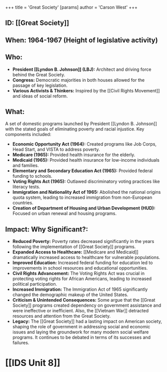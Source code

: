 +++
 title = 'Great Society'
[params]
	author = 'Carson West'
+++
## ID: [[Great Society]] 
## When: 1964-1967 (Height of legislative activity)

## Who:
* **President [[Lyndon B. Johnson]] (LBJ):** Architect and driving force behind the Great Society.
* **Congress:** Democratic majorities in both houses allowed for the passage of key legislation.
* **Various Activists & Thinkers:** Inspired by the [[Civil Rights Movement]] and ideas of social reform.

## What:
A set of domestic programs launched by President [[Lyndon B. Johnson]] with the stated goals of eliminating poverty and racial injustice. Key components included:
*   **Economic Opportunity Act (1964):** Created programs like Job Corps, Head Start, and VISTA to address poverty.
*   **Medicare (1965):** Provided health insurance for the elderly.
*   **Medicaid (1965):** Provided health insurance for low-income individuals and families.
*   **Elementary and Secondary Education Act (1965):** Provided federal funding to schools.
*   **Voting Rights Act (1965):** Outlawed discriminatory voting practices like literacy tests.
*   **Immigration and Nationality Act of 1965:** Abolished the national origins quota system, leading to increased immigration from non-European countries.
*   **Creation of Department of Housing and Urban Development (HUD):** Focused on urban renewal and housing programs.

## Impact: Why Significant?:
*   **Reduced Poverty:** Poverty rates decreased significantly in the years following the implementation of [[Great Society]] programs.
*   **Expanded Access to Healthcare:** [[Medicare and Medicaid]] dramatically increased access to healthcare for vulnerable populations.
*   **Improved Education:** Increased federal funding for education led to improvements in school resources and educational opportunities.
*   **Civil Rights Advancement:** The Voting Rights Act was crucial in protecting voting rights for African Americans, leading to increased political participation.
*   **Increased Immigration:** The Immigration Act of 1965 significantly changed the demographic makeup of the United States.
*   **Criticism & Unintended Consequences:** Some argue that the [[Great Society]] programs created dependency on government assistance and were ineffective or inefficient. Also, the [[Vietnam War]] detracted resources and attention from the Great Society.
*   **Legacy:** The [[Great Society]] had a lasting impact on American society, shaping the role of government in addressing social and economic issues and laying the groundwork for many modern social welfare programs. It continues to be debated in terms of its successes and failures.

# [[IDS Unit 8]]